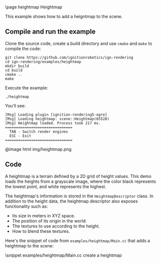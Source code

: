 \page heightmap Heightmap

This example shows how to add a heigntmap to the scene.

## Compile and run the example

Clone the source code, create a build directory and use `cmake` and `make` to compile the code:

```{.sh}
git clone https://github.com/ignitionrobotics/ign-rendering
cd ign-rendering/examples/heightmap
mkdir build
cd build
cmake ..
make
```
Execute the example:

```{.sh}
./heightmap
```

You'll see:

```{.sh}
[Msg] Loading plugin [ignition-rendering5-ogre]
[Msg] Loading heightmap: scene::Heightmap(65528)
[Msg] Heightmap loaded. Process took 217 ms.
===============================
  TAB - Switch render engines
  ESC - Exit
===============================
```
@image html img/heightmap.png

## Code

A heightmap is a terrain defined by a 2D grid of height values. This demo
loads the heights from a grayscale image, where the color black represents
the lowest point, and white represents the highest.

The heightmap's information is stored in the `HeightmapDescriptor` class.
In addition to the height data, the heightmap descriptor also exposes
functionality such as:

* Its size in meters in XYZ space.
* The position of its origin in the world.
* The textures to use according to the height.
* How to blend these textures.

Here's the snippet of code from `examples/heightmap/Main.cc` that adds a heightmap
to the scene:

\snippet examples/heightmap/Main.cc create a heightmap
